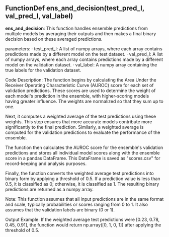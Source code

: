 ## FunctionDef ens_and_decision(test_pred_l, val_pred_l, val_label)
**ens_and_decision**: This function handles ensemble predictions from multiple models by averaging their outputs and then makes a final binary decision based on these averaged predictions.

parameters:
· test_pred_l: A list of numpy arrays, where each array contains predictions made by a different model on the test dataset.
· val_pred_l: A list of numpy arrays, where each array contains predictions made by a different model on the validation dataset.
· val_label: A numpy array containing the true labels for the validation dataset.

Code Description: The function begins by calculating the Area Under the Receiver Operating Characteristic Curve (AUROC) score for each set of validation predictions. These scores are used to determine the weight of each model's prediction in the ensemble, with higher-scoring models having greater influence. The weights are normalized so that they sum up to one.

Next, it computes a weighted average of the test predictions using these weights. This step ensures that more accurate models contribute more significantly to the final prediction. Similarly, a weighted average is computed for the validation predictions to evaluate the performance of the ensemble.

The function then calculates the AUROC score for the ensemble's validation predictions and stores all individual model scores along with the ensemble score in a pandas DataFrame. This DataFrame is saved as "scores.csv" for record-keeping and analysis purposes.

Finally, the function converts the weighted average test predictions into binary form by applying a threshold of 0.5. If a prediction value is less than 0.5, it is classified as 0; otherwise, it is classified as 1. The resulting binary predictions are returned as a numpy array.

Note: This function assumes that all input predictions are in the same format and scale, typically probabilities or scores ranging from 0 to 1. It also assumes that the validation labels are binary (0 or 1).

Output Example: If the weighted average test predictions were [0.23, 0.78, 0.45, 0.91], the function would return np.array([0, 1, 0, 1]) after applying the threshold of 0.5.
